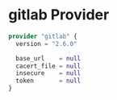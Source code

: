 # gitlab Provider

[embedmd]:# (gitlab.tf)
```tf
provider "gitlab" {
  version = "2.6.0"

  base_url    = null
  cacert_file = null
  insecure    = null
  token       = null
}
```
